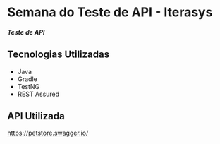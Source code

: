 # Semana do Teste de API - Iterasys
##### Teste de API

## Tecnologias Utilizadas

- Java<br>
- Gradle<br>
- TestNG<br>
- REST Assured<br>

## API Utilizada

https://petstore.swagger.io/
